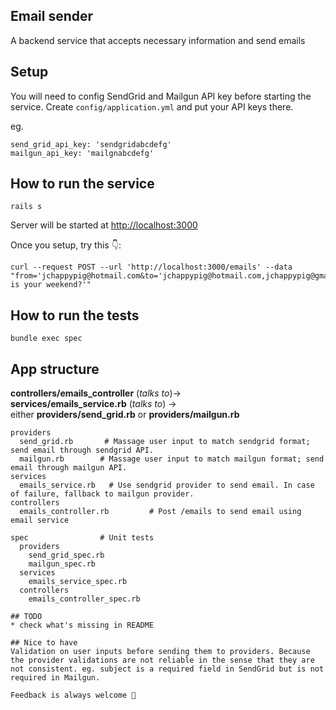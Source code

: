 ## Email sender
A backend service that accepts necessary information and send emails

## Setup
You will need to config SendGrid and Mailgun API key before starting the service.
Create `config/application.yml` and put your API keys there.

eg.
```
send_grid_api_key: 'sendgridabcdefg'
mailgun_api_key: 'mailgnabcdefg'
```

## How to run the service
```
rails s
```

Server will be started at [http://localhost:3000](http://localhost:3000)

Once you setup, try this 👇:

```
curl --request POST --url 'http://localhost:3000/emails' --data "from='jchappypig@hotmail.com&to='jchappypig@hotmail.com,jchappypig@gmail.com'&subject='Hi'&content='How is your weekend?'"
```

## How to run the tests

```
bundle exec spec
```

## App structure

**controllers/emails_controller** (*talks to*)-><br> **services/emails_service.rb** (*talks to*) -><br> either **providers/send_grid.rb** or **providers/mailgun.rb**

```
providers
  send_grid.rb       # Massage user input to match sendgrid format; send email through sendgrid API.
  mailgun.rb        # Massage user input to match mailgun format; send email through mailgun API.
services
  emails_service.rb   # Use sendgrid provider to send email. In case of failure, fallback to mailgun provider.
controllers
  emails_controller.rb         # Post /emails to send email using email service

spec                # Unit tests
  providers
    send_grid_spec.rb   
    mailgun_spec.rb
  services
    emails_service_spec.rb
  controllers
    emails_controller_spec.rb

## TODO
* check what's missing in README

## Nice to have
Validation on user inputs before sending them to providers. Because the provider validations are not reliable in the sense that they are not consistent. eg. subject is a required field in SendGrid but is not required in Mailgun.

Feedback is always welcome 🤗

